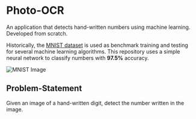 # Photo-OCR
An application that detects hand-written numbers using machine learning. Developed from scratch.

Historically, the [MNIST dataset](https://azure.microsoft.com/en-us/services/open-datasets/catalog/mnist/) is used as benchmark training and testing for several machine learning algorithms. This repository uses a simple neural network to classify numbers with **97.5%** accuracy.

![MNIST Image](https://upload.wikimedia.org/wikipedia/commons/2/27/MnistExamples.png)

## Problem-Statement
Given an image of a hand-written digit, detect the number written in the image.

